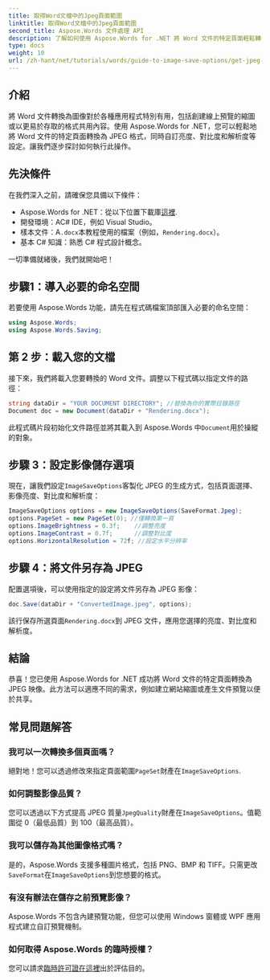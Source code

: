 ```yaml
---
title: 取得Word文檔中的Jpeg頁面範圍
linktitle: 取得Word文檔中的Jpeg頁面範圍
second_title: Aspose.Words 文件處理 API
description: 了解如何使用 Aspose.Words for .NET 將 Word 文件的特定頁面輕鬆轉換為 JPEG 映像。這個綜合指南涵蓋了從載入文件、設定影像設定到另存為 JPEG 的所有內容。
type: docs
weight: 10
url: /zh-hant/net/tutorials/words/guide-to-image-save-options/get-jpeg-page-range-word-document/
---
```

## 介紹

將 Word 文件轉換為圖像對於各種應用程式特別有用，包括創建線上預覽的縮圖或以更易於存取的格式共用內容。使用 Aspose.Words for .NET，您可以輕鬆地將 Word 文件的特定頁面轉換為 JPEG 格式，同時自訂亮度、對比度和解析度等設定。讓我們逐步探討如何執行此操作。

## 先決條件

在我們深入之前，請確保您具備以下條件：

-  Aspose.Words for .NET：從以下位置下載庫[這裡](https://releases.aspose.com/words/net/).
- 開發環境：AC# IDE，例如 Visual Studio。
- 樣本文件：A`.docx`本教程使用的檔案（例如，`Rendering.docx`）。
- 基本 C# 知識：熟悉 C# 程式設計概念。

一切準備就緒後，我們就開始吧！

## 步驟1：導入必要的命名空間

若要使用 Aspose.Words 功能，請先在程式碼檔案頂部匯入必要的命名空間：

```csharp
using Aspose.Words;
using Aspose.Words.Saving;
```

## 第 2 步：載入您的文檔

接下來，我們將載入您要轉換的 Word 文件。調整以下程式碼以指定文件的路徑：

```csharp
string dataDir = "YOUR DOCUMENT DIRECTORY"; //替換為你的實際目錄路徑
Document doc = new Document(dataDir + "Rendering.docx");
```

此程式碼片段初始化文件路徑並將其載入到 Aspose.Words 中`Document`用於操縱的對象。

## 步驟 3：設定影像儲存選項

現在，讓我們設定`ImageSaveOptions`客製化 JPEG 的生成方式，包括頁面選擇、影像亮度、對比度和解析度：

```csharp
ImageSaveOptions options = new ImageSaveOptions(SaveFormat.Jpeg);
options.PageSet = new PageSet(0); //僅轉換第一頁
options.ImageBrightness = 0.3f;    //調整亮度
options.ImageContrast = 0.7f;      //調整對比度
options.HorizontalResolution = 72f; //設定水平分辨率
```

## 步驟 4：將文件另存為 JPEG

配置選項後，可以使用指定的設定將文件另存為 JPEG 影像：

```csharp
doc.Save(dataDir + "ConvertedImage.jpeg", options);
```

該行保存所選頁面`Rendering.docx`到 JPEG 文件，應用您選擇的亮度、對比度和解析度。

## 結論

恭喜！您已使用 Aspose.Words for .NET 成功將 Word 文件的特定頁面轉換為 JPEG 映像。此方法可以適應不同的需求，例如建立網站縮圖或產生文件預覽以便於共享。

## 常見問題解答

### 我可以一次轉換多個頁面嗎？  
絕對地！您可以透過修改來指定頁面範圍`PageSet`財產在`ImageSaveOptions`.

### 如何調整影像品質？  
您可以透過以下方式提高 JPEG 質量`JpegQuality`財產在`ImageSaveOptions`。值範圍從 0（最低品質）到 100（最高品質）。

### 我可以儲存為其他圖像格式嗎？  
是的，Aspose.Words 支援多種圖片格式，包括 PNG、BMP 和 TIFF。只需更改`SaveFormat`在`ImageSaveOptions`到您想要的格式。

### 有沒有辦法在儲存之前預覽影像？  
Aspose.Words 不包含內建預覽功能，但您可以使用 Windows 窗體或 WPF 應用程式建立自訂預覽機制。

### 如何取得 Aspose.Words 的臨時授權？  
您可以請求[臨時許可證在這裡](https://purchase.aspose.com/temporary-license/)出於評估目的。